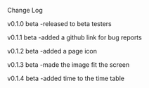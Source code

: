 Change Log

v0.1.0 beta
-released to beta testers

v0.1.1 beta
-added a github link for bug reports

v0.1.2 beta
-added a page icon

v0.1.3 beta
-made the image fit the screen

v0.1.4 beta
-added time to the time table

